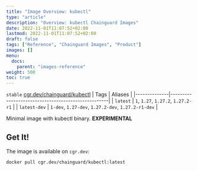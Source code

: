 ```yaml
---
title: "Image Overview: kubectl"
type: "article"
description: "Overview: kubectl Chainguard Images"
date: 2022-11-01T11:07:52+02:00
lastmod: 2022-11-01T11:07:52+02:00
draft: false
tags: ["Reference", "Chainguard Images", "Product"]
images: []
menu:
  docs:
    parent: "images-reference"
weight: 500
toc: true
---
```


`stable` [cgr.dev/chainguard/kubectl](https://github.com/chainguard-images/images/tree/main/images/kubectl)
| Tags         | Aliases                                            |
|--------------|----------------------------------------------------|
| `latest`     | `1`, `1.27`, `1.27.2`, `1.27.2-r1`                 |
| `latest-dev` | `1-dev`, `1.27-dev`, `1.27.2-dev`, `1.27.2-r1-dev` |



Minimal image with kubectl binary. **EXPERIMENTAL**

## Get It!

The image is available on `cgr.dev`:

```
docker pull cgr.dev/chainguard/kubectl:latest
```

